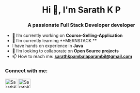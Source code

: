 <!-- ### Hi there 👋 -->
<h1 align="center">Hi 👋, I'm Sarath K P</h1>
<h3 align="center">A passionate Full Stack Developer developer</h3>
<!-- **Sarath343/Sarath343** is a ✨ _special_ ✨ repository because its `README.md` (this file) appears on your GitHub profile. -->


- 🔭 I’m currently working on **Course-Selling-Application**
- 🌱 I’m currently learning **MERNSTACK **
- 	I have hands on experience in **Java**
- 👯 I’m looking to collaborate on **Open Source projects**
- 📫 How to reach me:  **sarathkpambalaparambil@gmail.com**

<h3 align="left">Connect with me:</h3>
<p align="left">
<a href="https://twitter.com/Sarath243247343?t=VeVAItKGR7L7wRiXwNltww&s=08" target="blank"><img align="center" src="https://raw.githubusercontent.com/rahuldkjain/github-profile-readme-generator/master/src/images/icons/Social/twitter.svg" alt="SarathKP" height="30" width="40" /></a>
<a href="https://www.linkedin.com/in/sarath-k-p-5bb456152" target="blank"><img align="center" src="https://raw.githubusercontent.com/rahuldkjain/github-profile-readme-generator/master/src/images/icons/Social/linked-in-alt.svg" alt="SarathKP" height="30" width="40" /></a>
</p>
